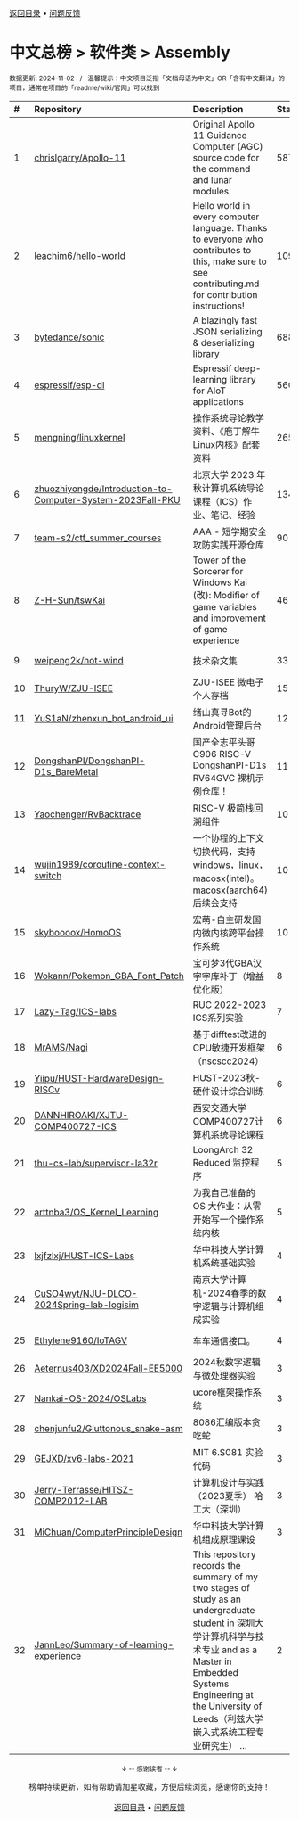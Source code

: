 <a href="https://gitee.com/GrowingGit/GitHub-Chinese-Top-Charts#github中文排行榜">返回目录</a> • <a href="/content/docs/feedback.md">问题反馈</a>

# 中文总榜 > 软件类 > Assembly
<sub>数据更新: 2024-11-02&nbsp;&nbsp;&nbsp;/&nbsp;&nbsp;&nbsp;温馨提示：中文项目泛指「文档母语为中文」OR「含有中文翻译」的项目，通常在项目的「readme/wiki/官网」可以找到</sub>

|#|Repository|Description|Stars|Updated|
|:-|:-|:-|:-|:-|
|1|[chrislgarry/Apollo-11](https://github.com/chrislgarry/Apollo-11)|Original Apollo 11 Guidance Computer (AGC) source code for the command and lunar modules.|58724|2024-07-11|
|2|[leachim6/hello-world](https://github.com/leachim6/hello-world)|Hello world in every computer language.  Thanks to everyone who contributes to this, make sure to see contributing.md for contribution instructions!|10978|2024-08-20|
|3|[bytedance/sonic](https://github.com/bytedance/sonic)|A blazingly fast JSON serializing & deserializing library|6887|2024-10-30|
|4|[espressif/esp-dl](https://github.com/espressif/esp-dl)|Espressif deep-learning library for AIoT applications|560|2024-10-31|
|5|[mengning/linuxkernel](https://github.com/mengning/linuxkernel)|操作系统导论教学资料、《庖丁解牛Linux内核》配套资料|265|2024-07-20|
|6|[zhuozhiyongde/Introduction-to-Computer-System-2023Fall-PKU](https://github.com/zhuozhiyongde/Introduction-to-Computer-System-2023Fall-PKU)|北京大学 2023 年秋计算机系统导论课程（ICS）作业、笔记、经验|134|2024-10-25|
|7|[team-s2/ctf_summer_courses](https://github.com/team-s2/ctf_summer_courses)|AAA - 短学期安全攻防实践开源仓库|90|2024-07-25|
|8|[Z-H-Sun/tswKai](https://github.com/Z-H-Sun/tswKai)|Tower of the Sorcerer for Windows Kai (改): Modifier of game variables and improvement of game experience|46|2024-10-28|
|9|[weipeng2k/hot-wind](https://github.com/weipeng2k/hot-wind)|技术杂文集|33|2024-09-11|
|10|[ThuryW/ZJU-ISEE](https://github.com/ThuryW/ZJU-ISEE)|ZJU-ISEE 微电子 个人存档|15|2024-06-12|
|11|[YuS1aN/zhenxun_bot_android_ui](https://github.com/YuS1aN/zhenxun_bot_android_ui)|绪山真寻Bot的Android管理后台|12|2024-09-08|
|12|[DongshanPI/DongshanPI-D1s_BareMetal](https://github.com/DongshanPI/DongshanPI-D1s_BareMetal)|国产全志平头哥C906 RISC-V DongshanPI-D1s RV64GVC 裸机示例仓库！|11|2024-05-09|
|13|[Yaochenger/RvBacktrace](https://github.com/Yaochenger/RvBacktrace)|RISC-V 极简栈回溯组件|10|2024-09-24|
|14|[wujin1989/coroutine-context-switch](https://github.com/wujin1989/coroutine-context-switch)|一个协程的上下文切换代码，支持windows，linux，macosx(intel)。macosx(aarch64)后续会支持|10|2024-07-18|
|15|[skyboooox/HomoOS](https://github.com/skyboooox/HomoOS)|宏萌-自主研发国内微内核跨平台操作系统|10|2024-06-28|
|16|[Wokann/Pokemon_GBA_Font_Patch](https://github.com/Wokann/Pokemon_GBA_Font_Patch)|宝可梦3代GBA汉字字库补丁（增益优化版）|8|2024-07-15|
|17|[Lazy-Tag/ICS-labs](https://github.com/Lazy-Tag/ICS-labs)|RUC 2022-2023 ICS系列实验|7|2024-08-02|
|18|[MrAMS/Nagi](https://github.com/MrAMS/Nagi)|基于difftest改进的CPU敏捷开发框架（nscscc2024）|6|2024-09-06|
|19|[Yiipu/HUST-HardwareDesign-RISCv](https://github.com/Yiipu/HUST-HardwareDesign-RISCv)|HUST-2023秋-硬件设计综合训练|6|2024-09-13|
|20|[DANNHIROAKI/XJTU-COMP400727-ICS](https://github.com/DANNHIROAKI/XJTU-COMP400727-ICS)|西安交通大学COMP400727计算机系统导论课程|6|2024-05-13|
|21|[thu-cs-lab/supervisor-la32r](https://github.com/thu-cs-lab/supervisor-la32r)|LoongArch 32 Reduced 监控程序|5|2024-06-30|
|22|[arttnba3/OS_Kernel_Learning](https://github.com/arttnba3/OS_Kernel_Learning)|为我自己准备的 OS 大作业：从零开始写一个操作系统内核|5|2024-06-17|
|23|[lxjfzlxj/HUST-ICS-Labs](https://github.com/lxjfzlxj/HUST-ICS-Labs)|华中科技大学计算机系统基础实验|4|2024-10-31|
|24|[CuSO4wyt/NJU-DLCO-2024Spring-lab-logisim](https://github.com/CuSO4wyt/NJU-DLCO-2024Spring-lab-logisim)|南京大学计算机-2024春季的数字逻辑与计算机组成实验|4|2024-07-12|
|25|[Ethylene9160/IoTAGV](https://github.com/Ethylene9160/IoTAGV)|车车通信接口。|4|2024-10-11|
|26|[Aeternus403/XD2024Fall-EE5000](https://github.com/Aeternus403/XD2024Fall-EE5000)|2024秋数字逻辑与微处理器实验|3|2024-10-22|
|27|[Nankai-OS-2024/OSLabs](https://github.com/Nankai-OS-2024/OSLabs)|ucore框架操作系统|3|2024-10-26|
|28|[chenjunfu2/Gluttonous_snake-asm](https://github.com/chenjunfu2/Gluttonous_snake-asm)|8086汇编版本贪吃蛇|3|2024-08-19|
|29|[GEJXD/xv6-labs-2021](https://github.com/GEJXD/xv6-labs-2021)|MIT 6.S081 实验代码|3|2024-09-03|
|30|[Jerry-Terrasse/HITSZ-COMP2012-LAB](https://github.com/Jerry-Terrasse/HITSZ-COMP2012-LAB)|计算机设计与实践（2023夏季）   哈工大（深圳）|3|2024-08-30|
|31|[MiChuan/ComputerPrincipleDesign](https://github.com/MiChuan/ComputerPrincipleDesign)|华中科技大学计算机组成原理课设|3|2024-08-05|
|32|[JannLeo/Summary-of-learning-experience](https://github.com/JannLeo/Summary-of-learning-experience)|This repository records the summary of my two stages of study as an undergraduate student in 深圳大学计算机科学与技术专业 and as a Master in Embedded Systems Engineering at the University of Leeds（利兹大学嵌入式系统工程专业研究生） ...|2|2024-05-20|

<div align="center">
    <p><sub>↓ -- 感谢读者 -- ↓</sub></p>
    榜单持续更新，如有帮助请加星收藏，方便后续浏览，感谢你的支持！
</div>

<br/>

<div align="center"><a href="https://gitee.com/GrowingGit/GitHub-Chinese-Top-Charts#github中文排行榜">返回目录</a> • <a href="/content/docs/feedback.md">问题反馈</a></div>
